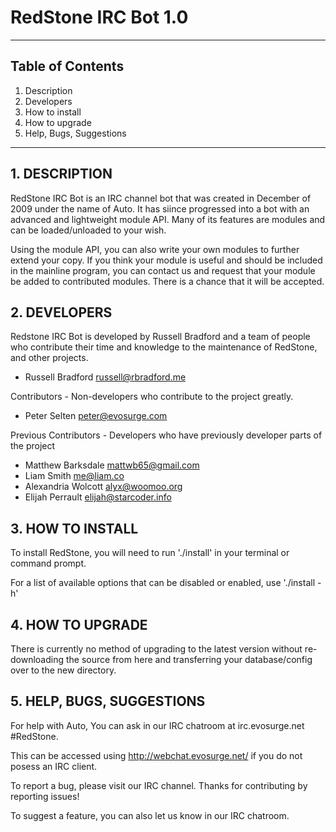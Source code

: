 RedStone IRC Bot 1.0
============================================================
------------------------------------------------------------

## Table of Contents
1.   Description
2.   Developers
3.   How to install
4.   How to upgrade
5.   Help, Bugs, Suggestions

------------------------------------------------------------
## 1. DESCRIPTION

RedStone IRC Bot is an IRC channel bot that was created in
December of 2009 under the name of Auto. It has siince progressed 
into a bot with an advanced and lightweight module API. 
Many of its features are modules and can be loaded/unloaded to your wish.

Using the module API, you can also write your own modules to
further extend your copy.  If you think your module is useful
and should be included in the mainline program, you can
contact us and request that your module be added to
contributed modules. There is a chance that it will be accepted.


## 2. DEVELOPERS

Redstone IRC Bot is developed by Russell Bradford and a team
of people who contribute their time and knowledge to the
maintenance of RedStone, and other projects.

+ Russell Bradford <russell@rbradford.me>


Contributors - Non-developers who contribute to the project greatly.

+ Peter Selten <peter@evosurge.com>

Previous Contributors - Developers who have previously developer parts of the project

+ Matthew Barksdale <mattwb65@gmail.com>
+ Liam Smith <me@liam.co>
+ Alexandria Wolcott <alyx@woomoo.org>
+ Elijah Perrault <elijah@starcoder.info>

## 3. HOW TO INSTALL

To install RedStone, you will need to run './install' in your terminal or command prompt.

For a list of available options that can be disabled or enabled, use './install -h'


## 4. HOW TO UPGRADE

There is currently no method of upgrading to the latest version without re-downloading
the source from here and transferring your database/config over to the new directory.


## 5. HELP, BUGS, SUGGESTIONS

For help with Auto, You can ask in our IRC chatroom at irc.evosurge.net #RedStone.

This can be accessed using http://webchat.evosurge.net/ if you do not posess an IRC client.

To report a bug, please visit our IRC channel.
Thanks for contributing by reporting issues!

To suggest a feature, you can also let us know in our IRC chatroom.

